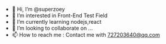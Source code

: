 - 👋 Hi, I’m @superzoey
- 👀 I’m interested in Front-End Test Field
- 🌱 I’m currently learning nodejs,react
- 💞️ I’m looking to collaborate on ...
- 📫 How to reach me : Contact me with 727203640@qq.com

<!---
superzoey/superzoey is a ✨ special ✨ repository because its `README.md` (this file) appears on your GitHub profile.
You can click the Preview link to take a look at your changes.
--->
